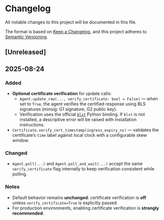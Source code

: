 # Changelog
All notable changes to this project will be documented in this file.

The format is based on [Keep a Changelog](https://keepachangelog.com/en/1.1.0/),
and this project adheres to [Semantic Versioning](https://semver.org/spec/v2.0.0.html).

## [Unreleased]

## 2025-08-24
### Added
- **Optional certificate verification** for update calls:
  - `Agent.update_raw(..., verify_certificate: bool = False)` — when set to `True`, the agent verifies the certified response using BLS signatures (minsig: G1 signature, G2 public key).
  - Verification uses the official [`blst`](https://github.com/supranational/blst) Python binding. If `blst` is not installed, a descriptive error will be raised with installation instructions.
- `Certificate.verify_cert_timestamp(ingress_expiry_ns)` — validates the certificate’s `time` label against local clock with a configurable skew window.

### Changed
- `Agent.poll(...)` and `Agent.poll_and_wait(...)` accept the same `verify_certificate` flag internally to keep verification consistent while polling.

### Notes
- Default behavior remains **unchanged**: certificate verification is **off** unless `verify_certificate=True` is explicitly passed.
- For production environments, enabling certificate verification is **strongly recommended**.